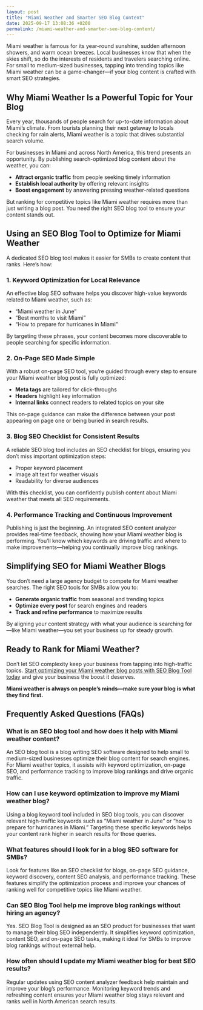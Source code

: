 ```yaml
---
layout: post
title: "Miami Weather and Smarter SEO Blog Content"
date: 2025-09-17 13:08:36 +0200
permalink: /miami-weather-and-smarter-seo-blog-content/
---
```

Miami weather is famous for its year-round sunshine, sudden afternoon showers, and warm ocean breezes. Local businesses know that when the skies shift, so do the interests of residents and travelers searching online. For small to medium-sized businesses, tapping into trending topics like Miami weather can be a game-changer—if your blog content is crafted with smart SEO strategies.

## Why Miami Weather Is a Powerful Topic for Your Blog

Every year, thousands of people search for up-to-date information about Miami’s climate. From tourists planning their next getaway to locals checking for rain alerts, Miami weather is a topic that drives substantial search volume.

For businesses in Miami and across North America, this trend presents an opportunity. By publishing search-optimized blog content about the weather, you can:

- **Attract organic traffic** from people seeking timely information
- **Establish local authority** by offering relevant insights
- **Boost engagement** by answering pressing weather-related questions

But ranking for competitive topics like Miami weather requires more than just writing a blog post. You need the right SEO blog tool to ensure your content stands out.

## Using an SEO Blog Tool to Optimize for Miami Weather

A dedicated SEO blog tool makes it easier for SMBs to create content that ranks. Here’s how:

### 1. Keyword Optimization for Local Relevance

An effective blog SEO software helps you discover high-value keywords related to Miami weather, such as:

- “Miami weather in June”
- “Best months to visit Miami”
- “How to prepare for hurricanes in Miami”

By targeting these phrases, your content becomes more discoverable to people searching for specific information.

### 2. On-Page SEO Made Simple

With a robust on-page SEO tool, you’re guided through every step to ensure your Miami weather blog post is fully optimized:

- **Meta tags** are tailored for click-throughs
- **Headers** highlight key information
- **Internal links** connect readers to related topics on your site

This on-page guidance can make the difference between your post appearing on page one or being buried in search results.

### 3. Blog SEO Checklist for Consistent Results

A reliable SEO blog tool includes an SEO checklist for blogs, ensuring you don’t miss important optimization steps:

- Proper keyword placement
- Image alt text for weather visuals
- Readability for diverse audiences

With this checklist, you can confidently publish content about Miami weather that meets all SEO requirements.

### 4. Performance Tracking and Continuous Improvement

Publishing is just the beginning. An integrated SEO content analyzer provides real-time feedback, showing how your Miami weather blog is performing. You’ll know which keywords are driving traffic and where to make improvements—helping you continually improve blog rankings.

## Simplifying SEO for Miami Weather Blogs

You don’t need a large agency budget to compete for Miami weather searches. The right SEO tools for SMBs allow you to:

- **Generate organic traffic** from seasonal and trending topics
- **Optimize every post** for search engines and readers
- **Track and refine performance** to maximize results

By aligning your content strategy with what your audience is searching for—like Miami weather—you set your business up for steady growth.

## Ready to Rank for Miami Weather?

Don’t let SEO complexity keep your business from tapping into high-traffic topics. [Start optimizing your Miami weather blog posts with SEO Blog Tool today](https://seoblogtool.com/) and give your business the boost it deserves.

**Miami weather is always on people’s minds—make sure your blog is what they find first.**

## Frequently Asked Questions (FAQs)

### What is an SEO blog tool and how does it help with Miami weather content?

An SEO blog tool is a blog writing SEO software designed to help small to medium-sized businesses optimize their blog content for search engines. For Miami weather topics, it assists with keyword optimization, on-page SEO, and performance tracking to improve blog rankings and drive organic traffic.

### How can I use keyword optimization to improve my Miami weather blog?

Using a blog keyword tool included in SEO blog tools, you can discover relevant high-traffic keywords such as “Miami weather in June” or “how to prepare for hurricanes in Miami.” Targeting these specific keywords helps your content rank higher in search results for those queries.

### What features should I look for in a blog SEO software for SMBs?

Look for features like an SEO checklist for blogs, on-page SEO guidance, keyword discovery, content SEO analysis, and performance tracking. These features simplify the optimization process and improve your chances of ranking well for competitive topics like Miami weather.

### Can SEO Blog Tool help me improve blog rankings without hiring an agency?

Yes. SEO Blog Tool is designed as an SEO product for businesses that want to manage their blog SEO independently. It simplifies keyword optimization, content SEO, and on-page SEO tasks, making it ideal for SMBs to improve blog rankings without external help.

### How often should I update my Miami weather blog for best SEO results?

Regular updates using SEO content analyzer feedback help maintain and improve your blog’s performance. Monitoring keyword trends and refreshing content ensures your Miami weather blog stays relevant and ranks well in North American search results.


<script type="application/ld+json">
{
  "@context": "https://schema.org",
  "@type": "BlogPosting",
  "headline": "Miami Weather and Smarter SEO Blog Content",
  "description": "Explore how small to medium-sized businesses can use an SEO blog tool to optimize Miami weather-related blog content, improve rankings, and drive organic traffic across North America.",
  "author": {
    "@type": "Person",
    "name": "SEO Blog Tool"
  },
  "datePublished": "2024-06-01",
  "mainEntityOfPage": {
    "@type": "WebPage",
    "@id": "https://seoblogtool.com/miami-weather-seo-blog-content"
  },
  "publisher": {
    "@type": "Person",
    "name": "SEO Blog Tool"
  },
  "keywords": "SEO blog tool, blog SEO software, keyword optimization, content SEO, on-page SEO tool, blog writing SEO, blog keyword tool, SEO tools for SMBs, SEO checklist for blogs, SEO content analyzer, blog optimization tool, SEO product for businesses, improve blog rankings, Miami weather",
  "url": "https://seoblogtool.com/miami-weather-seo-blog-content"
}
</script>

<script type="application/ld+json">
{
  "@context": "https://schema.org",
  "@type": "FAQPage",
  "mainEntity": [
    {
      "@type": "Question",
      "name": "What is an SEO blog tool and how does it help with Miami weather content?",
      "acceptedAnswer": {
        "@type": "Answer",
        "text": "An SEO blog tool is a blog writing SEO software designed to help small to medium-sized businesses optimize their blog content for search engines. For Miami weather topics, it assists with keyword optimization, on-page SEO, and performance tracking to improve blog rankings and drive organic traffic."
      }
    },
    {
      "@type": "Question",
      "name": "How can I use keyword optimization to improve my Miami weather blog?",
      "acceptedAnswer": {
        "@type": "Answer",
        "text": "Using a blog keyword tool included in SEO blog tools, you can discover relevant high-traffic keywords such as “Miami weather in June” or “how to prepare for hurricanes in Miami.” Targeting these specific keywords helps your content rank higher in search results for those queries."
      }
    },
    {
      "@type": "Question",
      "name": "What features should I look for in a blog SEO software for SMBs?",
      "acceptedAnswer": {
        "@type": "Answer",
        "text": "Look for features like an SEO checklist for blogs, on-page SEO guidance, keyword discovery, content SEO analysis, and performance tracking. These features simplify the optimization process and improve your chances of ranking well for competitive topics like Miami weather."
      }
    },
    {
      "@type": "Question",
      "name": "Can SEO Blog Tool help me improve blog rankings without hiring an agency?",
      "acceptedAnswer": {
        "@type": "Answer",
        "text": "Yes. SEO Blog Tool is designed as an SEO product for businesses that want to manage their blog SEO independently. It simplifies keyword optimization, content SEO, and on-page SEO tasks, making it ideal for SMBs to improve blog rankings without external help."
      }
    },
    {
      "@type": "Question",
      "name": "How often should I update my Miami weather blog for best SEO results?",
      "acceptedAnswer": {
        "@type": "Answer",
        "text": "Regular updates using SEO content analyzer feedback help maintain and improve your blog’s performance. Monitoring keyword trends and refreshing content ensures your Miami weather blog stays relevant and ranks well in North American search results."
      }
    }
  ]
}
</script>